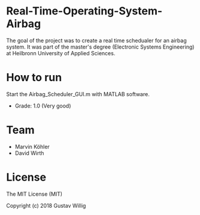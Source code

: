 # Real-Time-Operating-System-Airbag
The goal of the project was to create a real time schedualer for an airbag system. It was part of the master's degree (Electronic Systems Engineering) at Heilbronn University of Applied Sciences.

# How to run
 Start the Airbag_Scheduler_GUI.m with MATLAB software.

 * Grade: 1.0 (Very good)

# Team
* Marvin Köhler
* David Wirth

# License
The MIT License (MIT)

Copyright (c) 2018 Gustav Willig

